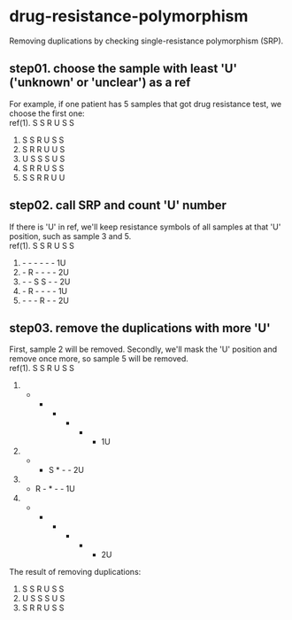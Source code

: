 # drug-resistance-polymorphism
Removing duplications by checking single-resistance polymorphism (SRP).


## step01. choose the sample with least 'U' ('unknown' or 'unclear') as a ref
For example, if one patient has 5 samples that got drug resistance test, we choose the first one:  
ref(1). S S R U S S  
1. S S R U S S  
2. S R R U U S  
3. U S S S U S  
4. S R R U S S  
5. S S R R U U   

## step02. call SRP and count 'U' number
If there is 'U' in ref, we'll keep resistance symbols of all samples at that 'U' position, such as sample 3 and 5.  
ref(1). S S R U S S  
1. \- - - - - -  1U  
2. \- R - - - -  2U  
3. \- - S S - -  2U  
4. \- R - - - -  1U  
5. \- - - R - -  2U  

## step03. remove the duplications with more 'U'
First, sample 2 will be removed. Secondly, we'll mask the 'U' position and remove once more, so sample 5 will be removed.  
ref(1). S S R U S S  
1. - - - * - -  1U  
3. - - S * - -  2U  
4. - R - * - -  1U  
5. - - - * - -  2U  

The result of removing duplications:  
1. S S R U S S  
3. U S S S U S  
4. S R R U S S  
